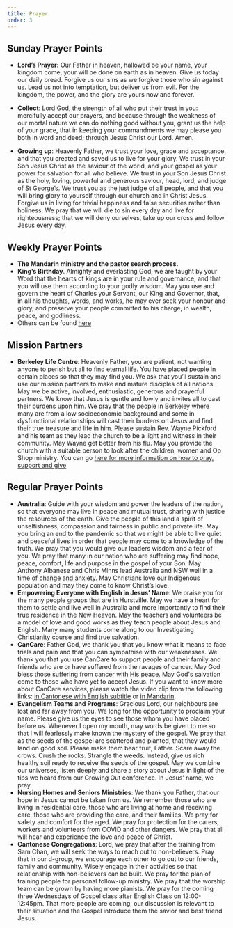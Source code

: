 ```yaml
---
title: Prayer
order: 3
---
```


## Sunday Prayer Points

- **Lord’s Prayer:** Our Father in heaven, hallowed be your name, your kingdom come, your will be done on earth as in heaven. Give us today our daily bread. Forgive us our sins as we forgive those who sin against us. Lead us not into temptation, but deliver us from evil. For the kingdom, the power, and the glory are yours now and forever.

- **Collect**: Lord God, the strength of all who put their trust in you: mercifully accept our prayers, and because through the weakness of our mortal nature we can do nothing good without you, grant us the help of your grace, that in keeping your commandments we may please you both in word and deed; through Jesus Christ our Lord. Amen.

- **Growing up**: Heavenly Father, we trust your love, grace and acceptance, and that you created and saved us to live for your glory. We trust in your Son Jesus Christ as the saviour of the world, and your gospel as your power for salvation for all who believe. We trust in your Son Jesus Christ as the holy, loving, powerful and generous saviour, head, lord, and judge of St George’s. We trust you as the just judge of all people, and that you will bring glory to yourself through our church and in Christ Jesus. Forgive us in living for trivial happiness and false securities rather than holiness. We pray that we will die to sin every day and live for righteousness; that we will deny ourselves, take up our cross and follow Jesus every day. 


## Weekly Prayer Points
- **The Mandarin ministry and the pastor search process.**  
- **King’s Birthday**. Almighty and everlasting God, we are taught by your Word that the hearts of kings are in your rule and governance, and that you will use them according to your godly wisdom. May you use and govern the heart of Charles your Servant, our King and Governor, that, in all his thoughts, words, and works, he may ever seek your honour and glory, and preserve your people committed to his charge, in wealth, peace, and godliness. 
- Others can be found [here](https://stgeorgeshurstville.org.au/prayer)

## Mission Partners
- **Berkeley Life Centre**: Heavenly Father, you are patient, not wanting anyone to perish but all to find eternal life. You have placed people in certain places so that they may find you. We ask that you’ll sustain and use our mission partners to make and mature disciples of all nations. May we be active, involved, enthusiastic, generous and prayerful partners. We know that Jesus is gentle and lowly and invites all to cast their burdens upon him. We pray that the people in Berkeley where many are from a low socioeconomic background and some in dysfunctional relationships will cast their burdens on Jesus and find their true treasure and life in him. Please sustain Rev. Wayne Pickford and his team as they lead the church to be a light and witness in their community. May Wayne get better from his flu. May you provide the church with a suitable person to look after the children, women and Op Shop ministry. 
You can go [here for more information on how to pray, support and give](https://stgeorgeshurstville.org.au/mission-partners)




## Regular Prayer Points
- **Australia**: Guide with your wisdom and power the leaders of the nation, so that everyone may live in peace and mutual trust, sharing with justice the resources of the earth. Give the people of this land a spirit of unselfishness, compassion and fairness in public and private life. May you bring an end to the pandemic so that we might be able to live quiet and peaceful lives in order that people may come to a knowledge of the truth. We pray that you would give our leaders wisdom and a fear of you. We pray that many in our nation who are suffering may find hope, peace, comfort, life and purpose in the gospel of your Son. May Anthony Albanese and Chris Minns lead Australia and NSW well in a time of change and anxiety. May Christians love our Indigenous population and may they come to know Christ’s love. 
- **Empowering Everyone with English in Jesus’ Name**: We praise you for the many people groups that are in Hurstville. May we have a heart for them to settle and live well in Australia and more importantly to find their true residence in the New Heaven. May the teachers and volunteers be a model of love and good works as they teach people about Jesus and English. Many many students come along to our Investigating Christianity course and find true salvation.  
- **CanCare**: Father God, we thank you that you know what it means to face trials and pain and that you can sympathise with our weaknesses. We thank you that you use CanCare to support people and their family and friends who are or have suffered from the ravages of cancer. May God bless those suffering from cancer with His peace. May God's salvation come to those who have yet to accept Jesus. If you want to know more about CanCare services, please watch the video clip from the following links: [in Cantonese with English subtitle](https://youtu.be/UFue6TYMEQA) or [in Mandarin](https://youtu.be/RrEQJKZvvs0). 
- **Evangelism Teams and Programs**: Gracious Lord, our neighbours are lost and far away from you. We long for the opportunity to proclaim your name. Please give us the eyes to see those whom you have placed before us. Whenever I open my mouth, may words be given to me so that I will fearlessly make known the mystery of the gospel. We pray that as the seeds of the gospel are scattered and planted, that they would land on good soil. Please make them bear fruit, Father. Scare away the crows. Crush the rocks. Strangle the weeds. Instead, give us rich healthy soil ready to receive the seeds of the gospel. May we combine our universes, listen deeply and share a story about Jesus in light of the tips we heard from our Growing Out conference. In Jesus’ name, we pray. 
- **Nursing Homes and Seniors Ministries**: We thank you Father, that our hope in Jesus cannot be taken from us. We remember those who are living in residential care, those who are living at home and receiving care, those who are providing the care, and their families. We pray for safety and comfort for the aged. We pray for protection for the carers, workers and volunteers from COVID and other dangers. We pray that all will hear and experience the love and peace of Christ. 
- **Cantonese Congregations**: Lord, we pray that after the training from Sam Chan, we will seek the ways to reach out to non-believers. Pray that in our d-group, we encourage each other to go out to our friends, family and community. Wisely engage in their activities so that relationship with non-believers can be built. We pray for the plan of training people for personal follow-up ministry. We pray that the worship team can be grown by having more pianists.  We pray for the coming three Wednesdays of Gospel class after English Class on 12:00-12:45pm. That more people are coming, our discussion is relevant to their situation and the Gospel introduce them the savior and best friend Jesus. 

